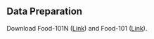 ## Data Preparation
Download Food-101N ([Link](https://kuanghuei.github.io/Food-101N/)) and Food-101 ([Link](https://data.vision.ee.ethz.ch/cvl/datasets_extra/food-101/)).
